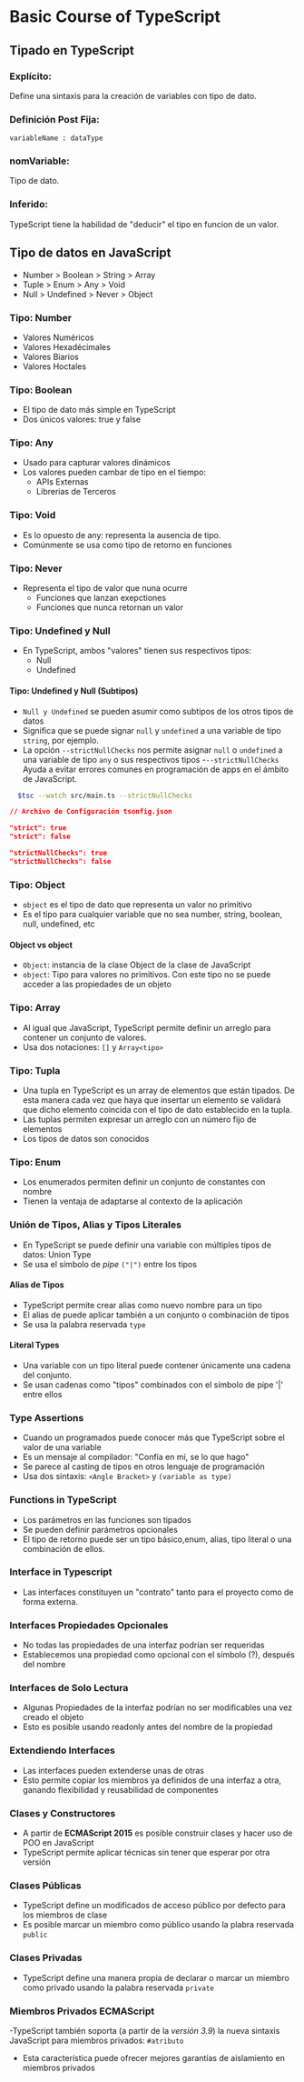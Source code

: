 # Basic Course of TypeScript

## Tipado en TypeScript

### Explícito:

Define una sintaxis para la creación de variables con tipo de dato.

### Definición Post Fija:

`variableName : dataType`

### nomVariable:

Tipo de dato.

### Inferido:

TypeScript tiene la habilidad de "deducir" el tipo en funcion de un valor.

## Tipo de datos en JavaScript

- Number > Boolean > String > Array
- Tuple > Enum > Any > Void
- Null > Undefined > Never > Object

### Tipo: Number

- Valores Numéricos
- Valores Hexadécimales
- Valores Biarios
- Valores Hoctales

### Tipo: Boolean

- El tipo de dato más simple en TypeScript
- Dos únicos valores: true y false

### Tipo: Any

- Usado para capturar valores dinámicos
- Los valores pueden cambar de tipo en el tiempo:
  - APIs Externas
  - Librerias de Terceros

### Tipo: Void

- Es lo opuesto de any: representa la ausencia de tipo.
- Comúnmente se usa como tipo de retorno en funciones

### Tipo: Never

- Representa el tipo de valor que nuna ocurre
  - Funciones que lanzan exepctiones
  - Funciones que nunca retornan un valor

### Tipo: Undefined y Null

- En TypeScript, ambos "valores" tienen sus respectivos tipos:
  - Null
  - Undefined

#### Tipo: Undefined y Null (Subtipos)

- `Null y Undefined` se pueden asumir como subtipos de los otros tipos de datos
- Significa que se puede signar `null` y `undefined` a una variable de tipo `string`, por ejemplo.
- La opción `--strictNullChecks` nos permite asignar `null` o `undefined` a una variable de tipo `any` o sus respectivos tipos -`--strictNullChecks` Ayuda a evitar errores comunes en programación de apps en el ámbito de JavaScript.

```Bash
  $tsc --watch src/main.ts --strictNullChecks
```

```JSON
// Archivo de Configuración tsonfig.json

"strict": true
"strict": false

"strictNullChecks": true
"strictNullChecks": false
```

### Tipo: Object

- `object` es el tipo de dato que representa un valor no primitivo
- Es el tipo para cualquier variable que no sea number, string, boolean, null, undefined, etc

#### Object vs object

- `Object`: instancia de la clase Object de la clase de JavaScript
- `object`: Tipo para valores no primitivos. Con este tipo no se puede acceder a las propiedades de un objeto

### Tipo: Array

- Al igual que JavaScript, TypeScript permite definir un arreglo para contener un conjunto de valores.
- Usa dos notaciones: `[]` y `Array<tipo>`

### Tipo: Tupla

- Una tupla en TypeScript es un array de elementos que están tipados. De esta manera cada vez que haya que insertar un elemento se validará que dicho elemento coincida con el tipo de dato establecido en la tupla.
- Las tuplas permiten expresar un arreglo con un número fijo de elementos
- Los tipos de datos son conocidos

### Tipo: Enum

- Los enumerados permiten definir un conjunto de constantes con nombre
- Tienen la ventaja de adaptarse al contexto de la aplicación

### Unión de Tipos, Alias y Tipos Literales

- En TypeScript se puede definir una variable con múltiples tipos de datos: Union Type
- Se usa el símbolo de _pipe_ `("|")` entre los tipos

#### Alias de Tipos

- TypeScript permite crear alias como nuevo nombre para un tipo
- El alias de puede aplicar también a un conjunto o combinación de tipos
- Se usa la palabra reservada `type`

#### Literal Types

- Una variable con un tipo literal puede contener únicamente una cadena del conjunto.
- Se usan cadenas como "tipos" combinados con el símbolo de pipe '|' entre ellos

### Type Assertions

- Cuando un programados puede conocer más que TypeScript sobre el valor de una variable
- Es un mensaje al compilador: "Confía en mí, se lo que hago"
- Se parece al casting de tipos en otros lenguaje de programación
- Usa dos sintaxis: `<Angle Bracket>` y `(variable as type)`

### Functions in TypeScript
- Los parámetros en las funciones son tipados
- Se pueden definir parámetros opcionales
- El tipo de retorno puede ser un tipo básico,enum, alias, tipo literal o una combinación de ellos.


### Interface in Typescript
- Las interfaces constituyen un "contrato" tanto para el proyecto como de forma externa.

### Interfaces Propiedades Opcionales
- No todas las propiedades de una interfaz podrían ser requeridas
- Establecemos una propiedad como opcional con el símbolo (?), después del nombre

### Interfaces de Solo Lectura
- Algunas Propiedades de la interfaz podrían no ser modificables una vez creado el objeto
- Esto es posible usando readonly antes del nombre de la propiedad

### Extendiendo Interfaces
- Las interfaces pueden extenderse unas de otras
- Esto permite copiar los miembros ya definidos de una interfaz a otra, ganando flexibilidad y reusabilidad de componentes

### Clases y Constructores
- A partir de **ECMAScript 2015** es posible construir clases y hacer uso de POO en JavaScript
- TypeScript permite aplicar técnicas sin tener que esperar por otra versión

### Clases Públicas
- TypeScript define un modificados de acceso público por defecto para los miembros de clase
- Es posible marcar un miembro como público usando la plabra reservada `public`

### Clases Privadas
- TypeScript define una manera propia de declarar o marcar un miembro como privado usando la palabra reservada `private`

### Miembros Privados ECMAScript
-TypeScript también soporta (a partir de la *versión 3.9*) la nueva sintaxis JavaScript para miembros privados: `#atributo`
- Esta característica puede ofrecer mejores garantías de aislamiento en miembros privados